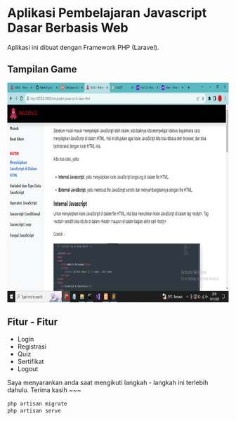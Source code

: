 # Aplikasi Pembelajaran Javascript Dasar Berbasis Web



Aplikasi ini dibuat dengan Framework PHP (Laravel).

## Tampilan Game
<img src="./Demo.jpeg" width="100%" height="500" />

## Fitur - Fitur
- Login
- Registrasi
- Quiz
- Sertifikat
- Logout


Saya menyarankan anda saat mengikuti langkah - langkah ini terlebih dahulu. Terima kasih ~~~

    php artisan migrate
    php artisan serve
    
